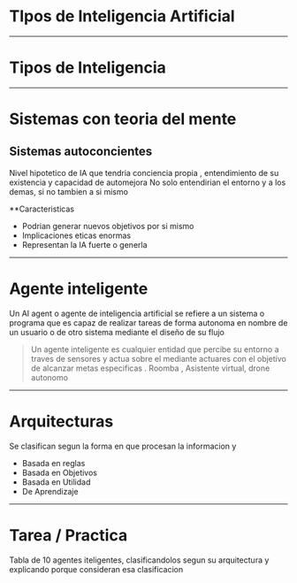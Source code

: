# TIpos de Inteligencia Artificial 


---

# Tipos de Inteligencia 


---

# Sistemas con teoria del mente
## Sistemas autoconcientes
Nivel hipotetico de IA que tendria conciencia propia , entendimiento de su existencia y capacidad de automejora
No solo entendirian el entorno y a los demas, si no tambien a si mismo

**Caracteristicas 
* Podrian generar nuevos objetivos por si mismo 
* Implicaciones eticas enormas
* Representan la IA fuerte o generla 


---
# Agente inteligente

Un AI agent o agente de inteligencia artificial se refiere a un sistema o programa que es capaz de realizar tareas de forma autonoma en nombre de un usuario o de otro sistema mediante el diseño de su flujo 

> Un agente inteligente es cualquier entidad que percibe su entorno a traves de sensores y actua sobre el mediante actuares con el objetivo de alcanzar metas especificas . 
> Roomba , Asistente virtual, drone autonomo


---
# Arquitecturas
Se clasifican segun la forma en que procesan la informacion y 

* Basada en reglas
* Basada en Objetivos 
* Basada en Utilidad
* De Aprendizaje


---

# Tarea / Practica

Tabla de 10 agentes iteligentes, clasificandolos segun su arquitectura y explicando porque consideran esa clasificacion 
